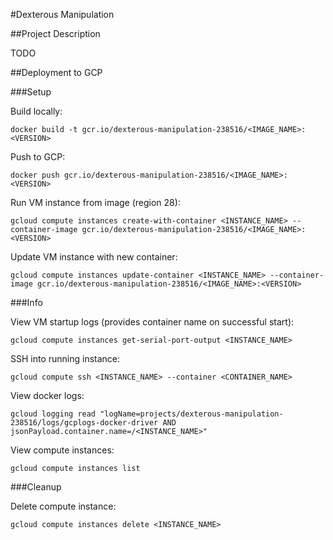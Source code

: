 #Dexterous Manipulation

##Project Description

TODO

##Deployment to GCP

###Setup

Build locally:

    docker build -t gcr.io/dexterous-manipulation-238516/<IMAGE_NAME>:<VERSION>

Push to GCP:

    docker push gcr.io/dexterous-manipulation-238516/<IMAGE_NAME>:<VERSION>

Run VM instance from image (region 28):

    gcloud compute instances create-with-container <INSTANCE_NAME> --container-image gcr.io/dexterous-manipulation-238516/<IMAGE_NAME>:<VERSION>
    
Update VM instance with new container:

    gcloud compute instances update-container <INSTANCE_NAME> --container-image gcr.io/dexterous-manipulation-238516/<IMAGE_NAME>:<VERSION>

###Info

View VM startup logs (provides container name on successful start):

    gcloud compute instances get-serial-port-output <INSTANCE_NAME>
    
SSH into running instance:

    gcloud compute ssh <INSTANCE_NAME> --container <CONTAINER_NAME>
    
View docker logs:
    
    gcloud logging read "logName=projects/dexterous-manipulation-238516/logs/gcplogs-docker-driver AND jsonPayload.container.name=/<INSTANCE_NAME>"

View compute instances:

    gcloud compute instances list


###Cleanup

Delete compute instance:

    gcloud compute instances delete <INSTANCE_NAME>

